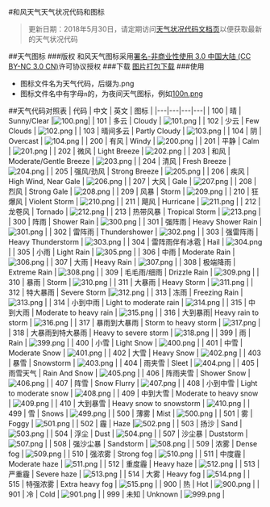 #和风天气天气状况代码和图标

> 更新日期：2018年5月30日，请定期访问[天气状况代码文档页](https://www.heweather.com/documents/condition)以便获取最新的天气状况代码

##天气图标
###版权
和风天气图标采用<a href="https://creativecommons.org/licenses/by-nc/3.0/cn/" title="署名-非商业性使用 3.0 中国大陆 (CC BY-NC 3.0 CN)">署名-非商业性使用 3.0 中国大陆 (CC BY-NC 3.0 CN)</a>许可协议授权
###下载
[图片打包下载](https://cdn.heweather.com/cond-icon-heweather.zip)
###使用
* 图标文件名为天气代码，后缀为.png
* 图标文件名中有字母`n`的，为夜间天气图标，例如[100n.png](https://cdn.heweather.com/cond_icon/100n.png "晴天图标")

##天气代码对照表
| 代码 | 中文 | 英文 | 图标 |
|---|---|---|---|
| 100 | 晴 | Sunny/Clear |![100.png](https://cdn.heweather.com/cond_icon/100.png "晴天图标")|
| 101 | 多云 | Cloudy | ![101.png](https://cdn.heweather.com/cond_icon/101.png "多云图标") |
| 102 | 少云 | Few Clouds | ![102.png](https://cdn.heweather.com/cond_icon/102.png "少云图标") |
| 103 | 晴间多云 | Partly Cloudy | ![103.png](https://cdn.heweather.com/cond_icon/103.png "晴间多云图标") |
| 104 | 阴 | Overcast | ![104.png](https://cdn.heweather.com/cond_icon/104.png "阴图标") |
| 200 | 有风 | Windy | ![200.png](https://cdn.heweather.com/cond_icon/200.png "有风图标") |
| 201 | 平静 | Calm | ![201.png](https://cdn.heweather.com/cond_icon/201.png "平静图标") |
| 202 | 微风 | Light Breeze | ![202.png](https://cdn.heweather.com/cond_icon/202.png "微风图标") |
| 203 | 和风 | Moderate/Gentle Breeze | ![203.png](https://cdn.heweather.com/cond_icon/203.png "和风图标") |
| 204 | 清风 | Fresh Breeze | ![204.png](https://cdn.heweather.com/cond_icon/204.png "清风图标") |
| 205 | 强风/劲风 | Strong Breeze | ![205.png](https://cdn.heweather.com/cond_icon/205.png "强风图标") |
| 206 | 疾风 | High Wind, Near Gale | ![206.png](https://cdn.heweather.com/cond_icon/206.png "疾风图标") |
| 207 | 大风 | Gale | ![207.png](https://cdn.heweather.com/cond_icon/207.png "大风图标") |
| 208 | 烈风 | Strong Gale | ![208.png](https://cdn.heweather.com/cond_icon/208.png "烈风图标") |
| 209 | 风暴 | Storm | ![209.png](https://cdn.heweather.com/cond_icon/209.png "风暴图标") |
| 210 | 狂爆风 | Violent Storm | ![210.png](https://cdn.heweather.com/cond_icon/210.png "狂爆风图标") |
| 211 | 飓风 | Hurricane | ![211.png](https://cdn.heweather.com/cond_icon/211.png "飓风图标") |
| 212 | 龙卷风 | Tornado | ![212.png](https://cdn.heweather.com/cond_icon/212.png "龙卷风图标") |
| 213 | 热带风暴 | Tropical Storm | ![213.png](https://cdn.heweather.com/cond_icon/213.png "热带风暴图标") |
| 300 | 阵雨 | Shower Rain | ![300.png](https://cdn.heweather.com/cond_icon/300.png "阵雨图标") |
| 301 | 强阵雨 | Heavy Shower Rain | ![301.png](https://cdn.heweather.com/cond_icon/301.png "强阵雨图标") |
| 302 | 雷阵雨 | Thundershower | ![302.png](https://cdn.heweather.com/cond_icon/302.png "雷阵雨图标") |
| 303 | 强雷阵雨 | Heavy Thunderstorm | ![303.png](https://cdn.heweather.com/cond_icon/303.png "强雷阵雨图标") |
| 304 | 雷阵雨伴有冰雹 | Hail | ![304.png](https://cdn.heweather.com/cond_icon/304.png "雷阵雨伴有冰雹图标") |
| 305 | 小雨 | Light Rain | ![305.png](https://cdn.heweather.com/cond_icon/305.png "小雨图标") |
| 306 | 中雨 | Moderate Rain | ![306.png](https://cdn.heweather.com/cond_icon/306.png "中雨图标") |
| 307 | 大雨 | Heavy Rain | ![307.png](https://cdn.heweather.com/cond_icon/307.png "大雨图标") |
| 308 | 极端降雨 | Extreme Rain | ![308.png](https://cdn.heweather.com/cond_icon/308.png "极端降雨图标") |
| 309 | 毛毛雨/细雨 | Drizzle Rain | ![309.png](https://cdn.heweather.com/cond_icon/309.png "毛毛雨图标") |
| 310 | 暴雨 | Storm | ![310.png](https://cdn.heweather.com/cond_icon/310.png "暴雨图标") |
| 311 | 大暴雨 | Heavy Storm | ![311.png](https://cdn.heweather.com/cond_icon/311.png "大暴雨图标") |
| 312 | 特大暴雨 | Severe Storm |![312.png](https://cdn.heweather.com/cond_icon/312.png "特大暴雨图标") |
| 313 | 冻雨 | Freezing Rain | ![313.png](https://cdn.heweather.com/cond_icon/313.png "冻雨图标") |
| 314 | 小到中雨 | Light to moderate rain | ![314.png](https://cdn.heweather.com/cond_icon/314.png "小到中雨图标") |
| 315 | 中到大雨 | Moderate to heavy rain | ![315.png](https://cdn.heweather.com/cond_icon/315.png "中到大雨图标") |
| 316 | 大到暴雨| Heavy rain to storm | ![316.png](https://cdn.heweather.com/cond_icon/316.png "大到暴雨图标") |
| 317 | 暴雨到大暴雨 | Storm to heavy storm | ![317.png](https://cdn.heweather.com/cond_icon/317.png "暴雨到大暴雨图标") |
| 318 | 大暴雨到特大暴雨 | Heavy to severe storm | ![318.png](https://cdn.heweather.com/cond_icon/318.png "大暴雨到特大暴雨图标") |
| 399 | 雨 | Rain | ![399.png](https://cdn.heweather.com/cond_icon/399.png "雨图标") |
| 400 | 小雪 | Light Snow | ![400.png](https://cdn.heweather.com/cond_icon/400.png "小雪图标") |
| 401 | 中雪 | Moderate Snow | ![401.png](https://cdn.heweather.com/cond_icon/401.png "中雪图标") |
| 402 | 大雪 | Heavy Snow | ![402.png](https://cdn.heweather.com/cond_icon/402.png "大雪图标") |
| 403 | 暴雪 | Snowstorm | ![403.png](https://cdn.heweather.com/cond_icon/403.png "暴雪图标") |
| 404 | 雨夹雪 | Sleet | ![404.png](https://cdn.heweather.com/cond_icon/404.png "雨夹雪图标") |
| 405 | 雨雪天气 | Rain And Snow | ![405.png](https://cdn.heweather.com/cond_icon/405.png "雨雪天气图标") |
| 406 | 阵雨夹雪 | Shower Snow | ![406.png](https://cdn.heweather.com/cond_icon/406.png "阵雨夹雪图标") |
| 407 | 阵雪 | Snow Flurry | ![407.png](https://cdn.heweather.com/cond_icon/407.png "阵雪图标") |
| 408 | 小到中雪 | Light to moderate snow | ![408.png](https://cdn.heweather.com/cond_icon/408.png "小到中雪图标") |
| 409 | 中到大雪 | Moderate to heavy snow | ![409.png](https://cdn.heweather.com/cond_icon/409.png "中到大雪图标") |
| 410 | 大到暴雪 | Heavy snow to snowstorm | ![410.png](https://cdn.heweather.com/cond_icon/410.png "大到暴雪图标") |
| 499 | 雪 | Snows | ![499.png](https://cdn.heweather.com/cond_icon/499.png "雪图标") |
| 500 | 薄雾 | Mist | ![500.png](https://cdn.heweather.com/cond_icon/500.png "薄雾图标") |
| 501 | 雾 | Foggy | ![501.png](https://cdn.heweather.com/cond_icon/501.png "雾图标") |
| 502 | 霾 | Haze |![502.png](https://cdn.heweather.com/cond_icon/502.png "霾图标") |
| 503 | 扬沙 | Sand | ![503.png](https://cdn.heweather.com/cond_icon/503.png "扬沙图标") |
| 504 | 浮尘 | Dust | ![504.png](https://cdn.heweather.com/cond_icon/504.png "浮尘图标") |
| 507 | 沙尘暴 | Duststorm | ![507.png](https://cdn.heweather.com/cond_icon/507.png "沙尘暴图标") |
| 508 | 强沙尘暴 | Sandstorm | ![508.png](https://cdn.heweather.com/cond_icon/508.png "强沙尘暴图标") |
| 509 | 浓雾 | Dense fog | ![509.png](https://cdn.heweather.com/cond_icon/509.png "浓雾图标") |
| 510 | 强浓雾 | Strong fog | ![510.png](https://cdn.heweather.com/cond_icon/510.png "强浓雾图标") |
| 511 | 中度霾 | Moderate haze | ![511.png](https://cdn.heweather.com/cond_icon/511.png "中度霾图标") |
| 512 | 重度霾 | Heavy haze | ![512.png](https://cdn.heweather.com/cond_icon/512.png "重度霾图标") |
| 513 | 严重霾 | Severe haze | ![513.png](https://cdn.heweather.com/cond_icon/513.png "重度霾图标") |
| 514 | 大雾 | Heavy fog | ![514.png](https://cdn.heweather.com/cond_icon/514.png "大雾图标") |
| 515 | 特强浓雾 | Extra heavy fog | ![515.png](https://cdn.heweather.com/cond_icon/515.png "特强浓雾图标") |
| 900 | 热 | Hot | ![900.png](https://cdn.heweather.com/cond_icon/900.png "热图标") |
| 901 | 冷 | Cold | ![901.png](https://cdn.heweather.com/cond_icon/901.png "冷图标") |
| 999 | 未知 | Unknown | ![999.png](https://cdn.heweather.com/cond_icon/999.png "未知图标") |